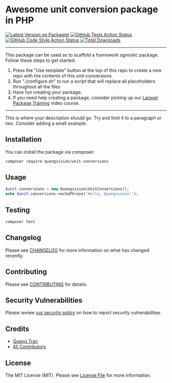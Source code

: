 # Awesome unit conversion package in PHP

[![Latest Version on Packagist](https://img.shields.io/packagist/v/quangvision/unit-conversions.svg?style=flat-square)](https://packagist.org/packages/quangvision/unit-conversions)
[![GitHub Tests Action Status](https://img.shields.io/github/workflow/status/quangvision/unit-conversions/run-tests?label=tests)](https://github.com/quangvision/unit-conversions/actions?query=workflow%3ATests+branch%3Amaster)
[![GitHub Code Style Action Status](https://img.shields.io/github/workflow/status/quangvision/unit-conversions/Check%20&%20fix%20styling?label=code%20style)](https://github.com/quangvision/unit-conversions/actions?query=workflow%3A"Check+%26+fix+styling"+branch%3Amaster)
[![Total Downloads](https://img.shields.io/packagist/dt/quangvision/unit-conversions.svg?style=flat-square)](https://packagist.org/packages/quangvision/unit-conversions)

---
This package can be used as to scaffold a framework agnostic package. Follow these steps to get started:

1. Press the "Use template" button at the top of this repo to create a new repo with the contents of this unit-conversions
2. Run "./configure.sh" to run a script that will replace all placeholders throughout all the files
3. Have fun creating your package.
4. If you need help creating a package, consider picking up our <a href="https://laravelpackage.training">Laravel Package Training</a> video course.
---

This is where your description should go. Try and limit it to a paragraph or two. Consider adding a small example. 

## Installation

You can install the package via composer:

```bash
composer require quangvision/unit-conversions
```

## Usage

```php
$unit-conversions = new Quangvision\UnitConversions();
echo $unit-conversions->echoPhrase('Hello, Quangvision!');
```

## Testing

```bash
composer test
```

## Changelog

Please see [CHANGELOG](CHANGELOG.md) for more information on what has changed recently.

## Contributing

Please see [CONTRIBUTING](.github/CONTRIBUTING.md) for details.

## Security Vulnerabilities

Please review [our security policy](../../security/policy) on how to report security vulnerabilities.

## Credits

- [Quang Tran](https://github.com/quangvision)
- [All Contributors](../../contributors)

## License

The MIT License (MIT). Please see [License File](LICENSE.md) for more information.
